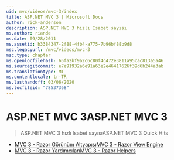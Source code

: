 ```yaml
---
uid: mvc/videos/mvc-3/index
title: ASP.NET MVC 3 | Microsoft Docs
author: rick-anderson
description: ASP.NET MVC 3 hızlı Isabet sayısı
ms.author: riande
ms.date: 09/28/2011
ms.assetid: b3384347-2f88-4fb4-a775-7b96bf88b9d8
msc.legacyurl: /mvc/videos/mvc-3
msc.type: chapter
ms.openlocfilehash: 65fa2bf9a2c6c80f4c472e3811a95cac813a5a46
ms.sourcegitcommit: e7e91932a6e91a63e2e46417626f39d6b244a3ab
ms.translationtype: MT
ms.contentlocale: tr-TR
ms.lasthandoff: 03/06/2020
ms.locfileid: "78537368"
---
```

# <a name="aspnet-mvc-3"></a><span data-ttu-id="15cbd-103">ASP.NET MVC 3</span><span class="sxs-lookup"><span data-stu-id="15cbd-103">ASP.NET MVC 3</span></span>

> <span data-ttu-id="15cbd-104">ASP.NET MVC 3 hızlı Isabet sayısı</span><span class="sxs-lookup"><span data-stu-id="15cbd-104">ASP.NET MVC 3 Quick Hits</span></span>

- [<span data-ttu-id="15cbd-105">MVC 3 - Razor Görünüm Altyapısı</span><span class="sxs-lookup"><span data-stu-id="15cbd-105">MVC 3 - Razor View Engine</span></span>](mvc-3-razor-view-engine.md)
- [<span data-ttu-id="15cbd-106">MVC 3 - Razor Yardımcıları</span><span class="sxs-lookup"><span data-stu-id="15cbd-106">MVC 3 - Razor Helpers</span></span>](mvc-3-razor-helpers.md)
